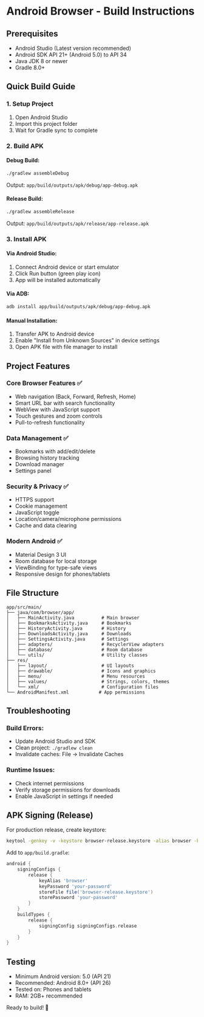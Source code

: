 # Android Browser - Build Instructions

## Prerequisites
- Android Studio (Latest version recommended)
- Android SDK API 21+ (Android 5.0) to API 34
- Java JDK 8 or newer
- Gradle 8.0+

## Quick Build Guide

### 1. Setup Project
1. Open Android Studio
2. Import this project folder
3. Wait for Gradle sync to complete

### 2. Build APK

#### Debug Build:
```bash
./gradlew assembleDebug
```
Output: `app/build/outputs/apk/debug/app-debug.apk`

#### Release Build:
```bash
./gradlew assembleRelease
```
Output: `app/build/outputs/apk/release/app-release.apk`

### 3. Install APK

#### Via Android Studio:
1. Connect Android device or start emulator
2. Click Run button (green play icon)
3. App will be installed automatically

#### Via ADB:
```bash
adb install app/build/outputs/apk/debug/app-debug.apk
```

#### Manual Installation:
1. Transfer APK to Android device
2. Enable "Install from Unknown Sources" in device settings
3. Open APK file with file manager to install

## Project Features

### Core Browser Features ✅
- Web navigation (Back, Forward, Refresh, Home)
- Smart URL bar with search functionality
- WebView with JavaScript support
- Touch gestures and zoom controls
- Pull-to-refresh functionality

### Data Management ✅
- Bookmarks with add/edit/delete
- Browsing history tracking
- Download manager
- Settings panel

### Security & Privacy ✅
- HTTPS support
- Cookie management
- JavaScript toggle
- Location/camera/microphone permissions
- Cache and data clearing

### Modern Android ✅
- Material Design 3 UI
- Room database for local storage
- ViewBinding for type-safe views
- Responsive design for phones/tablets

## File Structure
```
app/src/main/
├── java/com/browser/app/
│   ├── MainActivity.java          # Main browser
│   ├── BookmarksActivity.java     # Bookmarks
│   ├── HistoryActivity.java       # History
│   ├── DownloadsActivity.java     # Downloads
│   ├── SettingsActivity.java      # Settings
│   ├── adapters/                  # RecyclerView adapters
│   ├── database/                  # Room database
│   └── utils/                     # Utility classes
├── res/
│   ├── layout/                    # UI layouts
│   ├── drawable/                  # Icons and graphics
│   ├── menu/                      # Menu resources
│   ├── values/                    # Strings, colors, themes
│   └── xml/                       # Configuration files
└── AndroidManifest.xml           # App permissions
```

## Troubleshooting

### Build Errors:
- Update Android Studio and SDK
- Clean project: `./gradlew clean`
- Invalidate caches: File → Invalidate Caches

### Runtime Issues:
- Check internet permissions
- Verify storage permissions for downloads
- Enable JavaScript in settings if needed

## APK Signing (Release)

For production release, create keystore:
```bash
keytool -genkey -v -keystore browser-release.keystore -alias browser -keyalg RSA -keysize 2048 -validity 10000
```

Add to `app/build.gradle`:
```gradle
android {
    signingConfigs {
        release {
            keyAlias 'browser'
            keyPassword 'your-password'
            storeFile file('browser-release.keystore')
            storePassword 'your-password'
        }
    }
    buildTypes {
        release {
            signingConfig signingConfigs.release
        }
    }
}
```

## Testing
- Minimum Android version: 5.0 (API 21)
- Recommended: Android 8.0+ (API 26)
- Tested on: Phones and tablets
- RAM: 2GB+ recommended

Ready to build! 🚀
